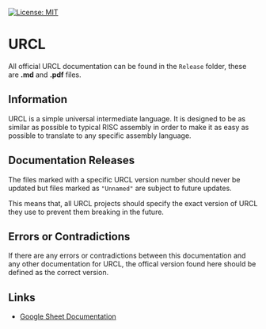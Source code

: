 [![License: MIT](https://img.shields.io/badge/License-MIT-yellow.svg)](https://opensource.org/licenses/MIT)

# URCL
All official URCL documentation can be found in the `Release` folder, these are **.md** and **.pdf** files.

## Information
URCL is a simple universal intermediate language. It is designed to be as similar as possible to typical RISC assembly in order to make it as easy as possible to translate to any specific assembly language.

## Documentation Releases
The files marked with a specific URCL version number should never be updated but files marked as `"Unnamed"` are subject to future updates.

This means that, all URCL projects should specify the exact version of URCL they use to prevent them breaking in the future.

## Errors or Contradictions
If there are any errors or contradictions between this documentation and any other documentation for URCL, the offical version found here should be defined as the correct version.

## Links
* [Google Sheet Documentation](https://docs.google.com/spreadsheets/d/1YUCj-J1KTTxho59_RsKWj9JZa96_mLqB-j_kK2pjqM8/edit?usp=sharing)
